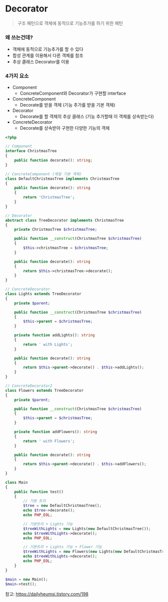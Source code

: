 # Decorator

> 구조 패턴으로 객체에 동적으로 기능추가를 하기 위한 패턴

### 왜 쓰는건데?
- 객체에 동적으로 기능추가를 할 수 있다
- 합성 관계를 이용해서 다른 객체를 참조
- 추상 클래스 Decorator를 이용

### 4가지 요소
- Component
	- ConcreteComponent와 Decorator가 구현할 interface
- ConcreteComponent
	- Decorate를 받을 객체 (기능 추가를 받을 기본 객체)
- Decorator
	- Decorate를 할 객체의 추상 클래스 (기능 추가할때 이 객체를 상속받는다)
- ConcreteDecorator
	- Decorate를 상속받아 구현한 다양한 기능의 객체


```php
<?php

// Component
interface ChristmasTree
{
    public function decorate(): string;
}

// ConcreteComponent (제일 기본 객체)
class DefaultChristmasTree implements ChristmasTree
{
    public function decorate(): string
    {
        return 'ChristmasTree';
    }
}

// Decorator
abstract class TreeDecorator implements ChristmasTree
{
    private ChristmasTree $christmasTree;

    public function __construct(ChristmasTree $christmasTree)
    {
        $this->christmasTree = $christmasTree;
    }

    public function decorate(): string
    {
        return $this->christmasTree->decorate();
    }
}

// ConcreteDecorator
class Lights extends TreeDecorator
{
    private $parent;

    public function __construct(ChristmasTree $christmasTree)
    {
        $this->parent = $christmasTree;
    }

    private function addLights(): string
    {
        return ' with Lights';
    }

    public function decorate(): string
    {
        return $this->parent->decorate() . $this->addLights();
    }
}

// ConcreteDecorator2
class Flowers extends TreeDecorator
{
    private $parent;

    public function __construct(ChristmasTree $christmasTree)
    {
        $this->parent = $christmasTree;
    }

    private function addFlowers(): string
    {
        return ' with Flowers';
    }

    public function decorate(): string
    {
        return $this->parent->decorate() . $this->addFlowers();
    }
}

class Main
{
    public function test()
    {
        // 기본 트리
        $tree = new DefaultChristmasTree();
        echo $tree->decorate();
        echo PHP_EOL;

        // 기본트리 + Lights 기능
        $treeWithLights = new Lights(new DefaultChristmasTree());
        echo $treeWithLights->decorate();
        echo PHP_EOL;

        // 기본트리 + Lights 기능 + Flower 기능
        $treeWithLights = new Flowers(new Lights(new DefaultChristmasTree()));
        echo $treeWithLights->decorate();
        echo PHP_EOL;
    }
}

$main = new Main();
$main->test();
```

참고: https://dailyheumsi.tistory.com/198